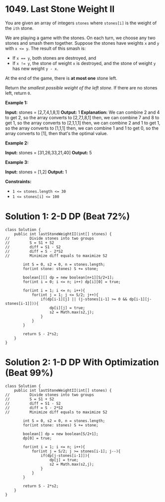 # 1049. Last Stone Weight II
You are given an array of integers  `stones`  where  `stones[i]`  is the weight of the  `ith`  stone.

We are playing a game with the stones. On each turn, we choose any two stones and smash them together. Suppose the stones have weights  `x`  and  `y`  with  `x <= y`. The result of this smash is:

-   If  `x == y`, both stones are destroyed, and
-   If  `x != y`, the stone of weight  `x`  is destroyed, and the stone of weight  `y`  has new weight  `y - x`.

At the end of the game, there is  **at most one**  stone left.

Return  _the smallest possible weight of the left stone_. If there are no stones left, return  `0`.

**Example 1:**

**Input:** stones = [2,7,4,1,8,1]
**Output:** 1
**Explanation:**
We can combine 2 and 4 to get 2, so the array converts to [2,7,1,8,1] then,
we can combine 7 and 8 to get 1, so the array converts to [2,1,1,1] then,
we can combine 2 and 1 to get 1, so the array converts to [1,1,1] then,
we can combine 1 and 1 to get 0, so the array converts to [1], then that's the optimal value.

**Example 2:**

**Input:** stones = [31,26,33,21,40]
**Output:** 5

**Example 3:**

**Input:** stones = [1,2]
**Output:** 1

**Constraints:**

-   `1 <= stones.length <= 30`
-   `1 <= stones[i] <= 100`


# Solution 1: 2-D DP (Beat 72%)
```
class Solution {
    public int lastStoneWeightII(int[] stones) {
//         Divide stones into two groups
//         S = S1 + S2
//         diff = S1 - S2
//         diff = S - 2*S2
//         Minimize diff equals to maximize S2
        
        int S = 0, s2 = 0, n = stones.length;
        for(int stone: stones) S += stone;
        
        boolean[][] dp = new boolean[n+1][S/2+1];
        for(int i = 0; i <= n; i++) dp[i][0] = true;
        
        for(int i = 1; i <= n; i++){
            for(int j = 1; j <= S/2; j++){
                if(dp[i-1][j] || (j-stones[i-1] >= 0 && dp[i-1][j-stones[i-1]])){
                    dp[i][j] = true;
                    s2 = Math.max(s2,j);
                }
            }
        }
        
        return S - 2*s2;
    }
}
```

# Solution 2: 1-D DP With Optimization (Beat 99%)
```
class Solution {
    public int lastStoneWeightII(int[] stones) {
//         Divide stones into two groups
//         S = S1 + S2
//         diff = S1 - S2
//         diff = S - 2*S2
//         Minimize diff equals to maximize S2
        
        int S = 0, s2 = 0, n = stones.length;
        for(int stone: stones) S += stone;
        
        boolean[] dp = new boolean[S/2+1];
        dp[0] = true;
        
        for(int i = 1; i <= n; i++){
            for(int j = S/2; j >= stones[i-1]; j--){
                if(dp[j-stones[i-1]]){
                    dp[j] = true;
                    s2 = Math.max(s2,j);
                }
            }
        }
        
        return S - 2*s2;
    }
}
```
